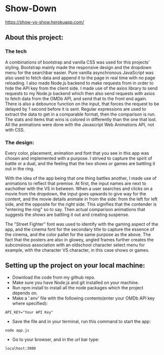 # Show-Down
https://show-vs-show.herokuapp.com/

## About this project:
### The tech
A combinations of bootstrap and vanilla CSS was used for this projects' styling. Bootstrap mainly made the responsive design and the dropdown menu for the searchbar easier.
Pure vanilla asynchronous JavaScript was also used to fetch data and append it to the page in real time with no page reloading.
I also made Node.js backend to make requests from in order to hide the API key from the client side. I made use of the axios library to send requests to my Node.js backend
which then also send requests with axios to fetch data from the OMDb API, and send that to the front end again.
There is also a debounce function on the input, that forces the request to be delayed by 1 second before it is sent.
Regular expressions are used to extract the data to get in a comparable format, then the comparison is run. The stats and items that wins is colored in differently than the one that lost.
All the animations were done with the Javascript Web Animations API, not with CSS.

### The design:
Every color, placement, animation and font that you see in this app was chosen and implemented with a purpose. I strived to capture the spirit of battle or a dual,
and the feeling that the two shows or games are battling it out in the ring.

With the idea of the app being that one thing battles another, I made use of animations to reflect that premise. At first, the input names are next to eachother 
with the VS in between. When a user searches and clicks on a movie from the dropdown, the input goes upwards to give way for the content, and the movie details 
animate in from the side: from the left for left side, and the opposite for the right side. This signifies that the contender is "entering the ring" so to say.
Then actual comparison animations that suggests the shows are battling it out and creating suspense.  

The "Street Fighter" font was used to identify with the gaming aspect of the app, and the cinema font for the secondary title to capture the essence of the cinema, and
the color pallet for the same purpose as the above. The fact that the posters are also in glowey, angled frames further creates the subconsious association with an
oldschool character select menu for example, with the character VS character, in this case shows or games.

## Setting up the project on your local machine:
* Download the code from my github repo.
* Make sure you have Node.js and git installed on your machine.
* Run npm install to install all the node packages which the project depends on.
* Make a '.env' file with the following contents(enter your OMDb API key where specified):
```
API_KEY="Your API Key"
```
* Save the file and in your terminal, run this command to start the app:
```
node app.js 
```
* Go to your browser, and in the url bar type:
```
localhost:3000
```
